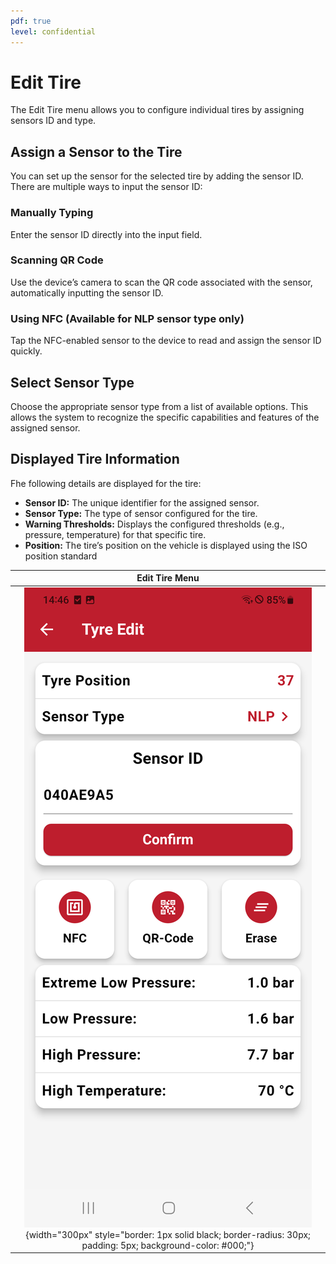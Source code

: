 ```yaml
---
pdf: true
level: confidential
---
```

# Edit Tire

The Edit Tire menu allows you to configure individual tires by assigning sensors ID and type.

## Assign a Sensor to the Tire

You can set up the sensor for the selected tire by adding the sensor ID. There are multiple ways to input the sensor ID:

### Manually Typing

Enter the sensor ID directly into the input field.

### Scanning QR Code

Use the device’s camera to scan the QR code associated with the sensor, automatically inputting the sensor ID.

### Using NFC (Available for NLP sensor type only)

Tap the NFC-enabled sensor to the device to read and assign the sensor ID quickly.

## Select Sensor Type

Choose the appropriate sensor type from a list of available options.
This allows the system to recognize the specific capabilities and features of the assigned sensor.

## Displayed Tire Information

Fhe following details are displayed for the tire:

- **Sensor ID:** The unique identifier for the assigned sensor.
- **Sensor Type:** The type of sensor configured for the tire.
- **Warning Thresholds:** Displays the configured thresholds (e.g., pressure, temperature) for that specific tire.
- **Position:** The tire’s position on the vehicle is displayed using the ISO position standard

| **Edit Tire Menu**       |
|:----------------------:|
| ![Edit Tire Menu](images/editTire.PNG){width="300px" style="border: 1px solid black; border-radius: 30px; padding: 5px; background-color: #000;"} |
